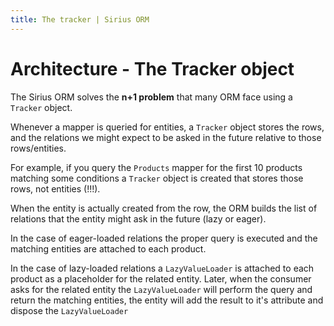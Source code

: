 ```yaml
---
title: The tracker | Sirius ORM
---
```


# Architecture - The Tracker object

The Sirius ORM solves the **n+1 problem** that many ORM face using a `Tracker` object. 

Whenever a mapper is queried for entities, a `Tracker` object stores the rows, 
and the relations we might expect to be asked in the future relative to those rows/entities.

For example, if you query the `Products` mapper for the first 10 products matching some
conditions a `Tracker` object is created that stores those rows, not entities (!!!).

When the entity is actually created from the row, the ORM builds the list of relations that
the entity might ask in the future (lazy or eager). 

In the case of eager-loaded relations the proper query is executed and the matching entities
are attached to each product.

In the case of lazy-loaded relations a `LazyValueLoader` is attached to each product as a
placeholder for the related entity. Later, when the consumer asks for the related entity the
`LazyValueLoader` will perform the query and return the matching entities, the entity will
add the result to it's attribute and dispose the `LazyValueLoader`
